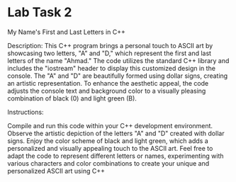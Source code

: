 # Lab Task 2
 My Name's First and Last Letters in C++


Description:
This C++ program brings a personal touch to ASCII art by showcasing two letters, "A" and "D," which represent the first and last letters of the name "Ahmad." The code utilizes the standard C++ library and includes the "iostream" header to display this customized design in the console. The "A" and "D" are beautifully formed using dollar signs, creating an artistic representation. To enhance the aesthetic appeal, the code adjusts the console text and background color to a visually pleasing combination of black (0) and light green (B).

Instructions:

Compile and run this code within your C++ development environment.
Observe the artistic depiction of the letters "A" and "D" created with dollar signs.
Enjoy the color scheme of black and light green, which adds a personalized and visually appealing touch to the ASCII art.
Feel free to adapt the code to represent different letters or names, experimenting with various characters and color combinations to create your unique and personalized ASCII art using C++